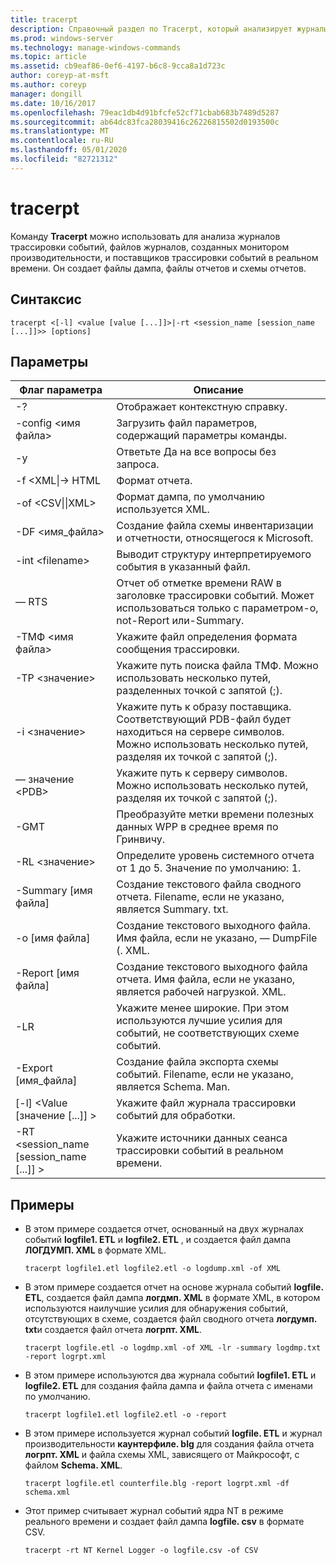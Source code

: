 ```yaml
---
title: tracerpt
description: Справочный раздел по Tracerpt, который анализирует журналы трассировки событий, файлы журналов, созданные монитором производительности, и поставщики трассировки событий в реальном времени.
ms.prod: windows-server
ms.technology: manage-windows-commands
ms.topic: article
ms.assetid: cb9eaf86-0ef6-4197-b6c8-9cca8a1d723c
author: coreyp-at-msft
ms.author: coreyp
manager: dongill
ms.date: 10/16/2017
ms.openlocfilehash: 79eac1db4d91bfcfe52cf71cbab683b7489d5287
ms.sourcegitcommit: ab64dc83fca28039416c26226815502d0193500c
ms.translationtype: MT
ms.contentlocale: ru-RU
ms.lasthandoff: 05/01/2020
ms.locfileid: "82721312"
---
```

# <a name="tracerpt"></a>tracerpt

Команду **Tracerpt** можно использовать для анализа журналов трассировки событий, файлов журналов, созданных монитором производительности, и поставщиков трассировки событий в реальном времени. Он создает файлы дампа, файлы отчетов и схемы отчетов.

## <a name="syntax"></a>Синтаксис

```
tracerpt <[-l] <value [value [...]]>|-rt <session_name [session_name [...]]>> [options]
```

## <a name="options"></a>Параметры

|              Флаг параметра               |                                                                    Описание                                                                    |
|----------------------------------------|---------------------------------------------------------------------------------------------------------------------------------------------------|
|                   -?                   |                                                         Отображает контекстную справку.                                                          |
|          -config \<имя файла>           |                                                 Загрузить файл параметров, содержащий параметры команды.                                                  |
|                   -y                   |                                                  Ответьте Да на все вопросы без запроса.                                                   |
|            -f \<XML\|-> HTML             |                                                                  Формат отчета.                                                                   |
|         -of \<CSV\|\|XML>          |                                                         Формат дампа, по умолчанию используется XML.                                                          |
|            -DF \<имя_файла>             |                                            Создание файла схемы инвентаризации и отчетности, относящегося к Microsoft.                                            |
|            -int \<filename>            |                                            Выводит структуру интерпретируемого события в указанный файл.                                            |
|                  — RTS                  |                        Отчет об отметке времени RAW в заголовке трассировки событий. Может использоваться только с параметром-o, not-Report или-Summary.                         |
|            -ТМФ \<имя файла>            |                                                  Укажите файл определения формата сообщения трассировки.                                                  |
|              -TP \<значение>              |                            Укажите путь поиска файла ТМФ. Можно использовать несколько путей, разделенных точкой с запятой (;).                            |
|              -i \<значение>               | Укажите путь к образу поставщика. Соответствующий PDB-файл будет находиться на сервере символов. Можно использовать несколько путей, разделяя их точкой с запятой (;). |
|             — значение \<PDB>              |                             Укажите путь к серверу символов. Можно использовать несколько путей, разделяя их точкой с запятой (;).                             |
|                  -GMT                  |                                              Преобразуйте метки времени полезных данных WPP в среднее время по Гринвичу.                                               |
|              -RL \<значение>              |                                               Определите уровень системного отчета от 1 до 5. Значение по умолчанию: 1.                                               |
|          -Summary [имя файла]           |                                  Создание текстового файла сводного отчета. Filename, если не указано, является Summary. txt.                                   |
|             -o [имя файла]              |                                      Создание текстового выходного файла. Имя файла, если не указано, — DumpFile (. XML.                                      |
|           -Report [имя файла]           |                                  Создание текстового выходного файла отчета. Имя файла, если не указано, является рабочей нагрузкой. XML.                                   |
|                  -LR                   |                        Укажите менее широкие. При этом используются лучшие усилия для событий, не соответствующих схеме событий.                         |
|           -Export [имя_файла]           |                                  Создание файла экспорта схемы событий. Filename, если не указано, является Schema. Man.                                   |
|       [-l] \<Value [значение [...]] >        |                                                   Укажите файл журнала трассировки событий для обработки.                                                    |
| -RT \<session_name [session_name [...]] > |                                                Укажите источники данных сеанса трассировки событий в реальном времени.                                                |

## <a name="examples"></a>Примеры

- В этом примере создается отчет, основанный на двух журналах событий **logfile1. ETL** и **logfile2. ETL** , и создается файл дампа **ЛОГДУМП. XML** в формате XML.  
  ```
  tracerpt logfile1.etl logfile2.etl -o logdump.xml -of XML
  ```  
- В этом примере создается отчет на основе журнала событий **logfile. ETL**, создается файл дампа **логдмп. XML** в формате XML, в котором используются наилучшие усилия для обнаружения событий, отсутствующих в схеме, создается файл сводного отчета **логдумп. txt**и создается файл отчета **логрпт. XML**.  
  ```
  tracerpt logfile.etl -o logdmp.xml -of XML -lr -summary logdmp.txt -report logrpt.xml
  ```  
- В этом примере используются два журнала событий **logfile1. ETL** и **logfile2. ETL** для создания файла дампа и файла отчета с именами по умолчанию.  
  ```
  tracerpt logfile1.etl logfile2.etl -o -report
  ```  
- В этом примере используется журнал событий **logfile. ETL** и журнал производительности **каунтерфиле. blg** для создания файла отчета **логрпт. XML** и файла схемы XML, зависящего от Майкрософт, с файлом **Schema. XML**.  
  ```
  tracerpt logfile.etl counterfile.blg -report logrpt.xml -df schema.xml
  ```  
- Этот пример считывает журнал событий ядра NT в режиме реального времени и создает файл дампа **logfile. csv** в формате CSV.  
  ```
  tracerpt -rt NT Kernel Logger -o logfile.csv -of CSV
  ```

